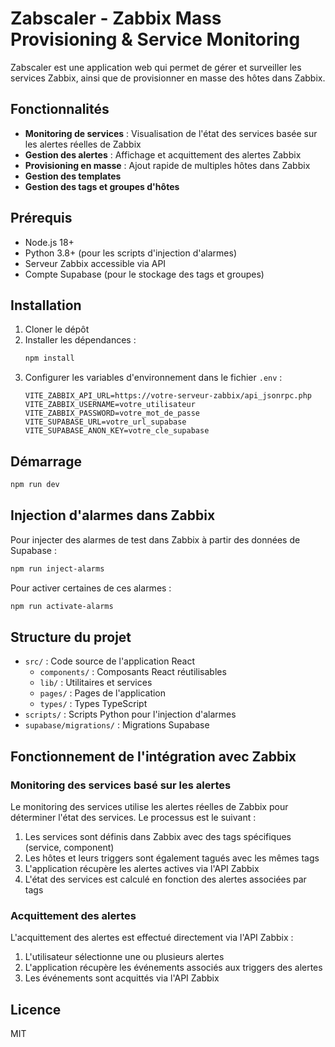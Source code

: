 # Zabscaler - Zabbix Mass Provisioning & Service Monitoring

Zabscaler est une application web qui permet de gérer et surveiller les services Zabbix, ainsi que de provisionner en masse des hôtes dans Zabbix.

## Fonctionnalités

- **Monitoring de services** : Visualisation de l'état des services basée sur les alertes réelles de Zabbix
- **Gestion des alertes** : Affichage et acquittement des alertes Zabbix
- **Provisioning en masse** : Ajout rapide de multiples hôtes dans Zabbix
- **Gestion des templates**
- **Gestion des tags et groupes d'hôtes**

## Prérequis

- Node.js 18+
- Python 3.8+ (pour les scripts d'injection d'alarmes)
- Serveur Zabbix accessible via API
- Compte Supabase (pour le stockage des tags et groupes)

## Installation

1. Cloner le dépôt
2. Installer les dépendances :
   ```bash
   npm install
   ```
3. Configurer les variables d'environnement dans le fichier `.env` :
   ```
   VITE_ZABBIX_API_URL=https://votre-serveur-zabbix/api_jsonrpc.php
   VITE_ZABBIX_USERNAME=votre_utilisateur
   VITE_ZABBIX_PASSWORD=votre_mot_de_passe
   VITE_SUPABASE_URL=votre_url_supabase
   VITE_SUPABASE_ANON_KEY=votre_cle_supabase
   ```

## Démarrage

```bash
npm run dev
```

## Injection d'alarmes dans Zabbix

Pour injecter des alarmes de test dans Zabbix à partir des données de Supabase :

```bash
npm run inject-alarms
```

Pour activer certaines de ces alarmes :

```bash
npm run activate-alarms
```

## Structure du projet

- `src/` : Code source de l'application React
  - `components/` : Composants React réutilisables
  - `lib/` : Utilitaires et services
  - `pages/` : Pages de l'application
  - `types/` : Types TypeScript
- `scripts/` : Scripts Python pour l'injection d'alarmes
- `supabase/migrations/` : Migrations Supabase

## Fonctionnement de l'intégration avec Zabbix

### Monitoring des services basé sur les alertes

Le monitoring des services utilise les alertes réelles de Zabbix pour déterminer l'état des services. Le processus est le suivant :

1. Les services sont définis dans Zabbix avec des tags spécifiques (service, component)
2. Les hôtes et leurs triggers sont également tagués avec les mêmes tags
3. L'application récupère les alertes actives via l'API Zabbix
4. L'état des services est calculé en fonction des alertes associées par tags

### Acquittement des alertes

L'acquittement des alertes est effectué directement via l'API Zabbix :

1. L'utilisateur sélectionne une ou plusieurs alertes
2. L'application récupère les événements associés aux triggers des alertes
3. Les événements sont acquittés via l'API Zabbix

## Licence

MIT